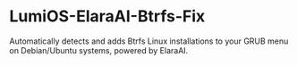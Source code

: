 # LumiOS-ElaraAI-Btrfs-Fix
Automatically detects and adds Btrfs Linux installations to your GRUB menu on Debian/Ubuntu systems, powered by ElaraAI.
